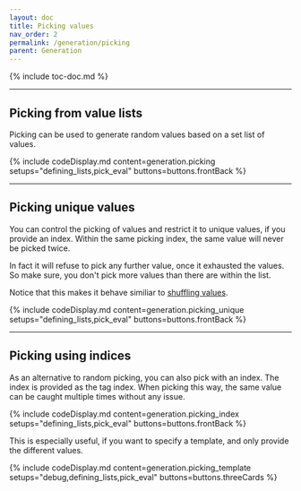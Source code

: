 ```yaml
---
layout: doc
title: Picking values
nav_order: 2
permalink: /generation/picking
parent: Generation
---
```


{% include toc-doc.md %}

---
## Picking from value lists

Picking can be used to generate random values based on a set list of values.

{% include codeDisplay.md content=generation.picking setups="defining_lists,pick_eval" buttons=buttons.frontBack %}

---
## Picking unique values

You can control the picking of values and restrict it to unique values, if you provide an index.
Within the same picking index, the same value will never be picked twice.

In fact it will refuse to pick any further value, once it exhausted the values.
So make sure, you don't pick more values than there are within the list.

Notice that this makes it behave similiar to [shuffling values](/shuffling).

{% include codeDisplay.md content=generation.picking_unique setups="defining_lists,pick_eval" buttons=buttons.frontBack %}

---
## Picking using indices

As an alternative to random picking, you can also pick with an index.
The index is provided as the tag index.
When picking this way, the same value can be caught multiple times without any issue.

{% include codeDisplay.md content=generation.picking_index setups="defining_lists,pick_eval" buttons=buttons.frontBack %}

This is especially useful, if you want to specify a template, and only provide the different values.

{% include codeDisplay.md content=generation.picking_template setups="debug,defining_lists,pick_eval" buttons=buttons.threeCards %}
